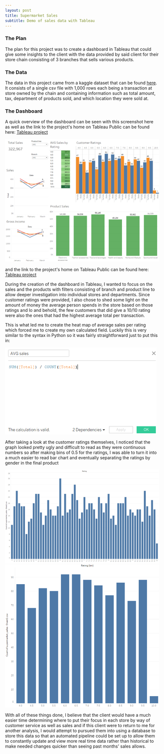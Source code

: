 ```yaml
---
layout: post
title: Supermarket Sales
subtitle: Demo of sales data with Tableau
---
```


### The Plan

The plan for this project was to create a dashboard in Tableau that could give some insights to the client with the data provided by said client for their store chain consisting of 3 branches that sells various products.



### The Data

The data in this project came from a kaggle dataset that can be found [here](https://www.kaggle.com/aungpyaeap/supermarket-sales). It consists of a single csv file with 1,000 rows each being a transaction at store owned by the chain and containing information such as total amount, tax, department of products sold, and which location they were sold at.


### The Dashboard

A quick overview of the dashboard can be seen with this screenshot here as well as the link to the project's home on Tableau Public can be found here: [Tableau project](https://public.tableau.com/profile/thomas.mcdaniel91#!/vizhome/SupermarketSalesViz/SupermarketSalesData?publish=yes)

<img src="/img/SupermarketDashboard.png">

and the link to the project's home on Tableau Public can be found here: [Tableau project](https://public.tableau.com/profile/thomas.mcdaniel91#!/vizhome/SupermarketSalesViz/SupermarketSalesData?publish=yes)

During the creation of the dashboard in Tableau, I wanted to focus on the sales and the products with filters consisting of branch and product line to allow deeper investigation into individual stores and departments. Since customer ratings were provided, I also chose to shed some light on the amount of money the average person spends in the store based on those ratings and lo and behold, the few customers that did give a 10/10 rating were also the ones that had the highest average total per transaction. 

This is what led me to create the heat map of average sales per rating which forced me to create my own calculated field. Luckily this is very similar to the syntax in Python so it was fairly straightforward just to put this in:

<img src="/img/Calculatedfield.png">

After taking a look at the customer ratings themselves, I noticed that the graph looked pretty ugly and difficult to read as they were continuous numbers so after making bins of 0.5 for the ratings, I was able to turn it into a much easier to read bar chart and eventually separating the ratings by gender in the final product

<img src="/img/UnbinnedRatings.png"> <img src="/img/BinnedRatings.png">

With all of these things done, I believe that the client would have a much easier time determining where to put their focus in each store by way of customer service as well as sales and if this client were to return to me for another analysis, I would attempt to pursued them into using a database to store this data so that an automated pipeline could be set up to allow them to constantly update and view more real time data rather than historical to make needed changes quicker than seeing past months' sales allows.

